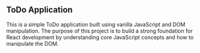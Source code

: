 ## ToDo Application
This is a simple ToDo application built using vanilla JavaScript and DOM manipulation. The purpose of this project is to build a strong foundation for React development by understanding core JavaScript concepts and how to manipulate the DOM.

